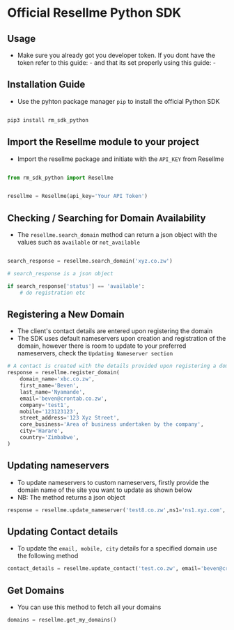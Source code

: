 # Official Resellme Python SDK

## Usage
- Make sure you already got you developer token. If you dont have the token refer to this guide: - and that its set properly using this guide: -


## Installation Guide
- Use the pyhton package manager `pip` to install the official Python SDK

```python

pip3 install rm_sdk_python

```

## Import the Resellme module to your project

- Import the resellme package and initiate with the `API_KEY` from Resellme

```python

from rm_sdk_python import Resellme


resellme = Resellme(api_key='Your API Token')
```


## Checking / Searching for Domain Availability

- The `resellme.search_domain` method can return a json object with the values such as `available` or `not_available`

```python

search_response = resellme.search_domain('xyz.co.zw')

# search_response is a json object

if search_response['status'] == 'available':
    # do registration etc
```

## Registering a New Domain

- The client's contact details are entered upon registering the domain
- The SDK uses default nameservers upon creation and registration of the domain, however there is room to update to your preferred nameservers, check the `Updating Nameserver section`

```python
# A contact is created with the details provided upon registering a domain
response = resellme.register_domain(
    domain_name='xbc.co.zw',
    first_name='Beven',
    last_name='Nyamande',
    email='beven@crontab.co.zw',
    company='test1',
    mobile='123123123',
    street_address='123 Xyz Street',
    core_business='Area of business undertaken by the company',
    city='Harare',
    country='Zimbabwe',
)

```

## Updating nameservers
- To update nameservers to custom nameservers, firstly provide the domain name of the site you want to update as shown below
- NB: The method returns a json object

```python
response = resellme.update_nameserver('test8.co.zw',ns1='ns1.xyz.com', ns2='ns2.xyz.com')

```

## Updating Contact details
- To update the `email, mobile, city` details for a specified domain use the following method

```python
contact_details = resellme.update_contact('test.co.zw', email='beven@crontab.co.zw', mobile='123123123', city='Harare')

```

## Get Domains
- You can use this method to fetch all your domains

```python
domains = resellme.get_my_domains()

```